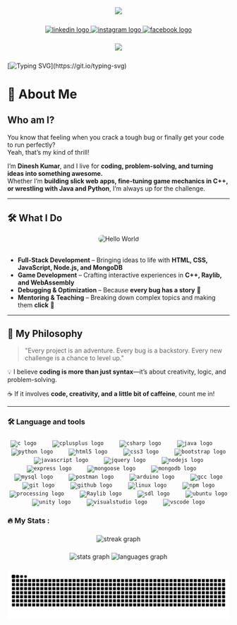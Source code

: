 <div align="center">
  <img height="300" src="https://miro.medium.com/v2/resize:fit:1100/format:webp/1*0N8CVKix7OGfBDsgh9DzrQ.gif"  />
</div>

###

<div align="center">
  <a href="https://www.linkedin.com/in/erdineshkr/" target="_blank">
    <img src="https://img.shields.io/static/v1?message=LinkedIn&logo=linkedin&label=&color=0077B5&logoColor=white&labelColor=&style=for-the-badge" height="25" alt="linkedin logo"  />
  </a>
  <a href="https://www.instagram.com/abhi_kr4/" target="_blank">
    <img src="https://img.shields.io/static/v1?message=Instagram&logo=instagram&label=&color=E4405F&logoColor=white&labelColor=&style=for-the-badge" height="25" alt="instagram logo"  />
  </a>
  <a href="https://www.facebook.com/abhi.kumar.376043/" target="_blank">
    <img src="https://img.shields.io/static/v1?message=Facebook&logo=facebook&label=&color=1877F2&logoColor=white&labelColor=&style=for-the-badge" height="25" alt="facebook logo"  />
  </a>
</div>

###

<div align="center">
  <img src="https://visitor-badge.laobi.icu/badge?page_id=abhikumar45444.abhikumar45444&left_text=Guests%20of%20Honor"  />
</div>

###

[![Typing SVG](https://readme-typing-svg.demolab.com?font=Orbitron&weight=600&size=28&letterSpacing=3px&duration=3000&pause=1200&center=true&vCenter=true&width=1280&lines=Hey%2C+fellow+Coderati's%F0%9F%91%8B;You've+found+my+GitHub+space.;+Dive+into+my+projects%2C+star+what+you+like%2C+;and+feel+free+to+connect!)](https://git.io/typing-svg)

###

# 🚀 About Me  

## Who am I?  
You know that feeling when you crack a tough bug or finally get your code to run perfectly?  
Yeah, that’s my kind of thrill!  

I’m **Dinesh Kumar**, and I live for **coding, problem-solving, and turning ideas into something awesome.**  
Whether I’m **building slick web apps, fine-tuning game mechanics in C++, or wrestling with Java and Python**, I’m always up for the challenge.  

---  

## 🛠 What I Do 

<div align="center">
<img src="helloworld.gif" alt="Hello World" style="border-radius:10px;" />
</div>
<br/>

- **Full-Stack Development** – Bringing ideas to life with **HTML, CSS, JavaScript, Node.js, and MongoDB**  
- **Game Development** – Crafting interactive experiences in **C++, Raylib, and WebAssembly**  
- **Debugging & Optimization** – Because **every bug has a story** 🐛  
- **Mentoring & Teaching** – Breaking down complex topics and making them **click** 🎯  

---  

## 🎯 My Philosophy  
> "Every project is an adventure. Every bug is a backstory. Every new challenge is a chance to level up."  

💡 I believe **coding is more than just syntax**—it’s about creativity, logic, and problem-solving.  

☕ If it involves **code, creativity, and a little bit of caffeine**, count me in!

---

###

<h3 align="left">🛠 Language and tools</h3>

###

<div align="center">
  <code><img src="https://cdn.jsdelivr.net/gh/devicons/devicon/icons/c/c-original.svg" height="32" alt="c logo"  /></code>
  <img width="28" />
  <code><img src="https://cdn.jsdelivr.net/gh/devicons/devicon/icons/cplusplus/cplusplus-original.svg" height="32" alt="cplusplus logo"  /></code>
  <img width="28" />
  <code><img src="https://cdn.jsdelivr.net/gh/devicons/devicon/icons/csharp/csharp-original.svg" height="32" alt="csharp logo"  /></code>
  <img width="28" />
  <code><img src="https://cdn.jsdelivr.net/gh/devicons/devicon/icons/java/java-original.svg" height="32" alt="java logo"  /></code>
  <img width="28" />
  <code><img src="https://cdn.jsdelivr.net/gh/devicons/devicon/icons/python/python-original.svg" height="32" alt="python logo"  /></code>
  <img width="28" />
  <code><img src="https://cdn.jsdelivr.net/gh/devicons/devicon/icons/html5/html5-original.svg" height="32" alt="html5 logo"  /></code>
  <img width="28" />
  <code><img src="https://cdn.jsdelivr.net/gh/devicons/devicon/icons/css3/css3-original.svg" height="32" alt="css3 logo"  /></code>
  <img width="28" />
  <code><img src="https://cdn.jsdelivr.net/gh/devicons/devicon/icons/bootstrap/bootstrap-original.svg" height="32" alt="bootstrap logo"  /></code>
  <img width="28" />
  <code><img src="https://cdn.jsdelivr.net/gh/devicons/devicon/icons/javascript/javascript-original.svg" height="32" alt="javascript logo"  /></code>
  <img width="28" />
  <code><img src="https://cdn.jsdelivr.net/gh/devicons/devicon/icons/jquery/jquery-original.svg" height="32" alt="jquery logo"  /></code>
  <img width="28" />
  <code><img src="https://cdn.jsdelivr.net/gh/devicons/devicon/icons/nodejs/nodejs-original.svg" height="32" alt="nodejs logo"  /></code>
  <img width="28" />
  <code><img src="https://cdn.jsdelivr.net/gh/devicons/devicon/icons/express/express-original.svg" height="32" alt="express logo"  /></code>
  <img width="28" />
  <code><img src="https://mongoosejs.com/docs/images/mongoose5_62x30_transparent.png" height="32" width="32" alt="mongoose logo"  /></code>
  <img width="28" />
  <code><img src="https://cdn.jsdelivr.net/gh/devicons/devicon/icons/mongodb/mongodb-original.svg" height="32" alt="mongodb logo"  /></code>
  <img width="28" />
  <code><img src="https://cdn.jsdelivr.net/gh/devicons/devicon/icons/mysql/mysql-original.svg" height="32" alt="mysql logo"  /></code>
  <img width="28" />
  <code><img src="https://www.svgrepo.com/show/354202/postman-icon.svg" height="32" alt="postman logo"  /></code>
  <img width="28" />
  <code><img src="https://cdn.jsdelivr.net/gh/devicons/devicon/icons/arduino/arduino-original.svg" height="32" alt="arduino logo"  /></code>
  <img width="28" />
  <code><img src="https://cdn.jsdelivr.net/gh/devicons/devicon/icons/gcc/gcc-original.svg" height="32" alt="gcc logo"  /></code>
  <img width="28" />
  <code><img src="https://cdn.jsdelivr.net/gh/devicons/devicon/icons/git/git-original.svg" height="32" alt="git logo"  /></code>
  <img width="28" />
  <code><img src="https://cdn.jsdelivr.net/gh/devicons/devicon/icons/github/github-original.svg" height="32" alt="github logo"  /></code>
  <img width="28" />
  <code><img src="https://cdn.jsdelivr.net/gh/devicons/devicon/icons/linux/linux-original.svg" height="32" alt="linux logo"  /></code>
  <img width="28" />
  <code><img src="https://cdn.jsdelivr.net/gh/devicons/devicon/icons/npm/npm-original-wordmark.svg" height="32" alt="npm logo"  /></code>
  <img width="28" />
  <code><img src="https://cdn.jsdelivr.net/gh/devicons/devicon/icons/processing/processing-original.svg" height="32" alt="processing logo"  /></code>
  <img width="28" />
  <code><img src="https://www.raylib.com/common/img/raylib_logo.png" height="32" alt="Raylib logo"  /></code>
  <img width="28" />
  <code><img src="https://cdn.jsdelivr.net/gh/devicons/devicon/icons/sdl/sdl-original.svg" height="32" alt="sdl logo"  /></code>
  <img width="28" />
  <code><img src="https://cdn.jsdelivr.net/gh/devicons/devicon/icons/ubuntu/ubuntu-plain.svg" height="32" alt="ubuntu logo"  /></code>
  <img width="28" />
  <code><img src="https://cdn.jsdelivr.net/gh/devicons/devicon/icons/unity/unity-original.svg" height="32" alt="unity logo"  /></code>
  <img width="28" />
  <code><img src="https://cdn.jsdelivr.net/gh/devicons/devicon/icons/visualstudio/visualstudio-plain.svg" height="32" alt="visualstudio logo"  /></code>
  <img width="28" />
  <code><img src="https://cdn.jsdelivr.net/gh/devicons/devicon/icons/vscode/vscode-original.svg" height="32" alt="vscode logo"  /></code>
  <img width="28" />
</div>

###

<h3 align="left">🔥   My Stats :</h3>

###

<div align="center">
  <img src="https://streak-stats.demolab.com?user=abhikumar45444&locale=en&mode=daily&theme=dark&hide_border=false&border_radius=5&order=3" height="220" alt="streak graph"  />
</div>

###

<div align="center">
  <img src="https://github-readme-stats.vercel.app/api?username=abhikumar45444&hide_title=false&hide_rank=false&show_icons=true&include_all_commits=true&count_private=true&disable_animations=false&theme=dracula&locale=en&hide_border=false&order=1" height="150" alt="stats graph"  />
  <img src="https://github-readme-stats.vercel.app/api/top-langs?username=abhikumar45444&locale=en&hide_title=false&layout=compact&card_width=320&langs_count=5&theme=dracula&hide_border=false&order=2" height="150" alt="languages graph"  />
</div>

###

<img src="https://raw.githubusercontent.com/abhikumar45444/abhikumar45444/output/snake.svg" alt="Snake animation" />

###
